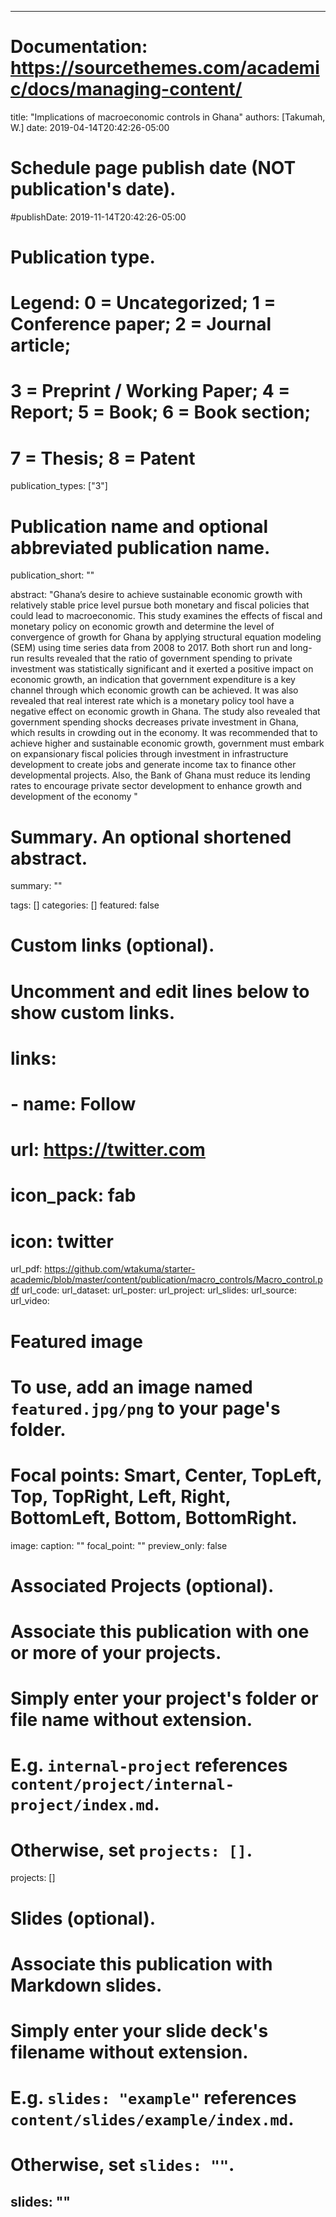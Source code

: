 
---
# Documentation: https://sourcethemes.com/academic/docs/managing-content/

title: "Implications of macroeconomic controls in Ghana"
authors: [Takumah, W.]
date: 2019-04-14T20:42:26-05:00

# Schedule page publish date (NOT publication's date).
#publishDate: 2019-11-14T20:42:26-05:00

# Publication type.
# Legend: 0 = Uncategorized; 1 = Conference paper; 2 = Journal article;
# 3 = Preprint / Working Paper; 4 = Report; 5 = Book; 6 = Book section;
# 7 = Thesis; 8 = Patent
publication_types: ["3"]

# Publication name and optional abbreviated publication name.


publication_short: ""

abstract: "Ghana’s desire to achieve sustainable economic growth with relatively stable price
level pursue both monetary and fiscal policies that could lead to macroeconomic. This
study examines the effects of fiscal and monetary policy on economic growth and
determine the level of convergence of growth for Ghana by applying structural equation
modeling (SEM) using time series data from 2008 to 2017. Both short run and long-run
results revealed that the ratio of government spending to private investment was
statistically significant and it exerted a positive impact on economic growth, an indication
that government expenditure is a key channel through which economic growth can be
achieved. It was also revealed that real interest rate which is a monetary policy tool have a
negative effect on economic growth in Ghana. The study also revealed that government
spending shocks decreases private investment in Ghana, which results in crowding out in
the economy. It was recommended that to achieve higher and sustainable economic growth,
government must embark on expansionary fiscal policies through investment in
infrastructure development to create jobs and generate income tax to finance other
developmental projects. Also, the Bank of Ghana must reduce its lending rates to
encourage private sector development to enhance growth and development of the economy
"

# Summary. An optional shortened abstract.
summary: ""

tags: []
categories: []
featured: false

# Custom links (optional).
#   Uncomment and edit lines below to show custom links.
# links:
# - name: Follow
#   url: https://twitter.com
#   icon_pack: fab
#   icon: twitter

url_pdf: https://github.com/wtakuma/starter-academic/blob/master/content/publication/macro_controls/Macro_control.pdf
url_code:
url_dataset:
url_poster:
url_project:
url_slides:
url_source:
url_video:

# Featured image
# To use, add an image named `featured.jpg/png` to your page's folder. 
# Focal points: Smart, Center, TopLeft, Top, TopRight, Left, Right, BottomLeft, Bottom, BottomRight.
image:
  caption: ""
  focal_point: ""
  preview_only: false

# Associated Projects (optional).
#   Associate this publication with one or more of your projects.
#   Simply enter your project's folder or file name without extension.
#   E.g. `internal-project` references `content/project/internal-project/index.md`.
#   Otherwise, set `projects: []`.
projects: []

# Slides (optional).
#   Associate this publication with Markdown slides.
#   Simply enter your slide deck's filename without extension.
#   E.g. `slides: "example"` references `content/slides/example/index.md`.
#   Otherwise, set `slides: ""`.
slides: ""
---
